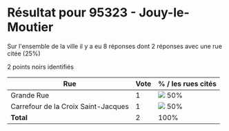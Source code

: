 # Résultat pour 95323 - Jouy-le-Moutier

Sur l'ensemble de la ville il y a eu 8 réponses dont 2 réponses avec une rue citée (25%)

2 points noirs identifiés

| Rue | Vote | % / les rues cités|
|-----|------|-------------------|
| Grande Rue | 1 | <img src="../../img/bar_50.gif" />&nbsp;50%|
| Carrefour de la Croix Saint-Jacques | 1 | <img src="../../img/bar_50.gif" />&nbsp;50%|
| **Total** | 2 | 100%|
